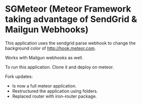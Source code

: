 SGMeteor (Meteor Framework taking advantage of SendGrid & Mailgun Webhooks)
========
This application uses the sendgrid parse webhook to change the background color of http://hook.meteor.com. 

Works with Mailgun webhooks as well.

To run this application. Clone it and deploy on meteor. 

Fork updates:
- Is now a full meteor application.
- Restructured the application using folders.
- Replaced router with iron-router package.
